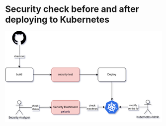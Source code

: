 # Security check before and after deploying to Kubernetes

<p align="center">
  <img src="pictures/security-scan-after-deployment.drawio.png?raw=true" />
</p>
